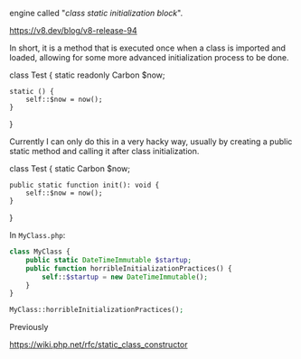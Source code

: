 


engine called "*class static initialization block*".

https://v8.dev/blog/v8-release-94

In short, it is a method that is executed once when a class is imported and
loaded, allowing for some more advanced initialization process to be done.

class Test {
static readonly Carbon $now;

    static () {
        self::$now = now();
    }
}

Currently I can only do this in a very hacky way, usually by creating a
public static method and calling it after class initialization.

class Test {
static Carbon $now;

    public static function init(): void {
        self::$now = now();
    }
}


In `MyClass.php`:

```php
class MyClass {
    public static DateTimeImmutable $startup;
    public function horribleInitializationPractices() {
        self::$startup = new DateTimeImmutable();
    }
}

MyClass::horribleInitializationPractices();
```
Previously

https://wiki.php.net/rfc/static_class_constructor